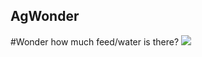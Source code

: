 ## AgWonder

#Wonder how much feed/water is there?
<img src="https://api-m2x.att.com/v2/charts/940df2cd41b96ea7adf899be034e2234.png?width=800&height=600&type=values">

